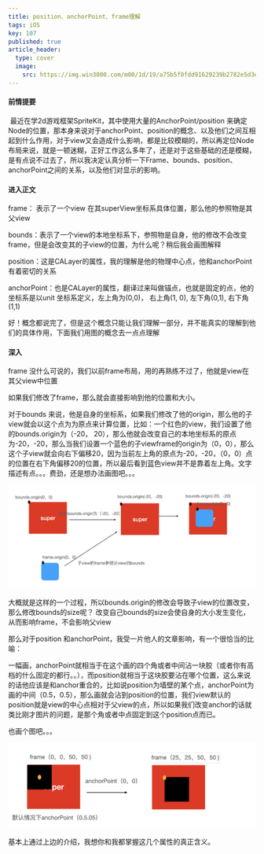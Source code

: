 ```yaml
---
title: position、anchorPoint、frame理解
tags: iOS
key: 107
published: true
article_header: 
  type: cover
  image:
    src: https://img.win3000.com/m00/1d/19/a75b5f0fdd91629239b2782e5d3e8ddd.jpg
---
```


#### 前情提要

​	     最近在学2d游戏框架SpriteKit，其中使用大量的AnchorPoint/position 来确定Node的位置，那本身来说对于anchorPoint、position的概念、以及他们之间互相起到什么作用，对于view又会造成什么影响，都是比较模糊的，所以再定位Node布局来说，就是一顿迷糊，正好工作这么多年了，还是对于这些基础的还是模糊，是有点说不过去了，所以我决定认真分析一下Frame、bounds、position、anchorPoint之间的关系，以及他们对显示的影响。

#### 进入正文

frame： 表示了一个view 在其superView坐标系具体位置，那么他的参照物是其父view

bounds：表示了一个view的本地坐标系下，参照物是自身，他的修改不会改变frame，但是会改变其的子view的位置，为什么呢？稍后我会画图解释

position：这是CALayer的属性，我的理解是他的物理中心点，他和anchorPoint有着密切的关系

anchorPoint：也是CALayer的属性，翻译过来叫做锚点，也就是固定的点，他的坐标系是以unit 坐标系定义，左上角为(0,0)， 右上角(1, 0), 左下角(0,1), 右下角(1,1)

好！概念都说完了，但是这个概念只能让我们理解一部分，并不能真实的理解到他们的具体作用，下面我们用图的概念去一点点理解

#### 深入

frame 没什么可说的，我们以前frame布局，用的再熟练不过了，他就是view在其父view中位置

如果我们修改了frame，那么就会直接影响到他的位置和大小。



对于bounds 来说，他是自身的坐标系，如果我们修改了他的origin，那么他的子view就会以这个点为为原点来计算位置，比如：一个红色的view，我们设置了他的bounds.origin为（-20， 20），那么他就会改变自己的本地坐标系的原点为-20，-20，那么当我们设置一个蓝色的子viewframe的origin为（0，0），那么这个子view就会向右下偏移20，因为当前左上角的原点为-20，-20，（0，0）点的位置在右下角偏移20的位置，所以最后看到蓝色view并不是靠着左上角。文字描述有点。。。费劲，还是想办法画图吧。。。

![image-20210929181748669](/assets/image-20210929181748669.png)

大概就是这样的一个过程，所以bounds.origin的修改会导致子view的位置改变，那么修改bounds的size呢？ 改变自己bounds的size会使自身的大小发生变化，从而影响frame，不会影响父view



那么对于position 和anchorPoint，我受一片他人的文章影响，有一个很恰当的比喻：

一幅画，anchorPoint就相当于在这个画的四个角或者中间沾一块胶（或者你有高档的什么固定的都行。。），而position就相当于这块胶要沾在哪个位置，这么来说的话他应该是和anchor重合的，比如说position为墙壁的某个点，anchorPoint为画的中间（0.5，0.5），那么画就会沾到position的位置，我们view默认的position就是view的中心点相对于父view的点，所以如果我们改变anchor的话就类比刚才图片的问题，是那个角或者中点固定到这个position点而已。

也画个图吧。。。

![image-20210929183736725](/assets/image-20210929183736725.png)

基本上通过上边的介绍，我想你和我都掌握这几个属性的真正含义。